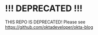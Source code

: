 # !!! DEPRECATED !!!

THIS REPO IS DEPRECATED! Please see https://github.com/oktadeveloper/okta-blog
